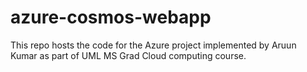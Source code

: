 # azure-cosmos-webapp

This repo hosts the code for the Azure project implemented by Aruun Kumar as part of UML MS Grad Cloud computing course.
